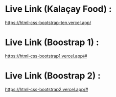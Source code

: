 # Live Link (Kalaçay Food) :

https://html-css-bootstrap-ten.vercel.app/

# Live Link (Boostrap 1) :

https://html-css-bootstrap1.vercel.app/#

# Live Link (Boostrap 2) :

https://html-css-bootstrap2.vercel.app/#
